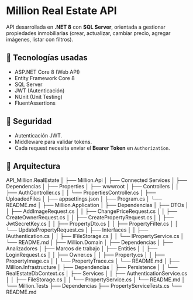 ﻿# Million Real Estate API

API desarrollada en **.NET 8** con **SQL Server**, orientada a gestionar propiedades inmobiliarias (crear, actualizar, cambiar precio, agregar imágenes, listar con filtros).  

## 🚀 Tecnologías usadas
- ASP.NET Core 8 (Web API)
- Entity Framework Core 8
- SQL Server
- JWT (Autenticación)
- NUnit (Unit Testing)
- FluentAssertions

## 🔐 Seguridad
- Autenticación JWT.
- Middleware para validar tokens.
- Cada request necesita enviar el **Bearer Token** en `Authorization`.

## 📂 Arquitectura

API_Million.RealEstate
│
├── Million.Api
│   ├── Connected Services
│   ├── Dependencias
│   ├── Properties
│   ├── wwwroot
│   ├── Controllers
│   │   ├── AuthController.cs
│   │   └── PropertiesController.cs
│   ├── UploadedFiles
│   ├── appsettings.json
│   ├── Program.cs
│   └── README.md
│
├── Million.Application
│   ├── Dependencias
│   ├── DTOs
│   │   ├── AddImageRequest.cs
│   │   ├── ChangePriceRequest.cs
│   │   ├── CreateOwnerRequest.cs
│   │   ├── CreatePropertyRequest.cs
│   │   ├── JwtSecretKey.cs
│   │   ├── PropertyDto.cs
│   │   ├── PropertyFilter.cs
│   │   └── UpdatePropertyRequest.cs
│   ├── Interfaces
│   │   ├── IAuthentication.cs
│   │   ├── IFileStorage.cs
│   │   └── IPropertyService.cs
│   └── README.md
│
├── Million.Domain
│   ├── Dependencias
│   ├── Analizadores
│   ├── Marcos de trabajo
│   ├── Entities
│   │   ├── LoginRequest.cs
│   │   ├── Owner.cs
│   │   ├── Property.cs
│   │   ├── PropertyImage.cs
│   │   └── PropertyTrace.cs
│   └── README.md
│
├── Million.Infrastructure
│   ├── Dependencias
│   ├── Persistence
│   │   └── RealEstateDbContext.cs
│   ├── Services
│   │   ├── AuthenticationService.cs
│   │   ├── FileStorage.cs
│   │   └── PropertyService.cs
│   └── README.md
│
└── Million.Tests
    ├── Dependencias
    ├── PropertyServiceTests.cs
    └── README.md